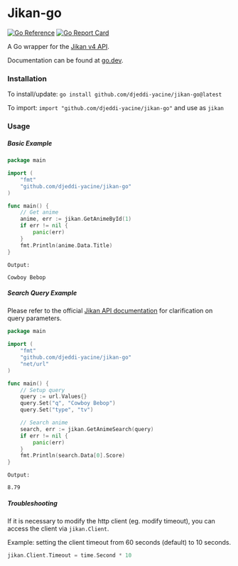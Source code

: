 # Jikan-go

[![Go Reference](https://pkg.go.dev/badge/github.com/djeddi-yacine/jikan-go.svg)](https://pkg.go.dev/github.com/djeddi-yacine/jikan-go)
[![Go Report Card](https://goreportcard.com/badge/github.com/djeddi-yacine/jikan-go)](https://goreportcard.com/report/github.com/djeddi-yacine/jikan-go)

A Go wrapper for the [Jikan v4 API](https://jikan.moe/).

Documentation can be found
at [go.dev](https://pkg.go.dev/github.com/djeddi-yacine/jikan-go).

### Installation

To install/update: `go install github.com/djeddi-yacine/jikan-go@latest`

To import: `import "github.com/djeddi-yacine/jikan-go"` and use as `jikan`

### Usage

##### Basic Example

```go
package main

import (
	"fmt"
	"github.com/djeddi-yacine/jikan-go"
)

func main() {
	// Get anime
	anime, err := jikan.GetAnimeById(1)
	if err != nil {
		panic(err)
	}
	fmt.Println(anime.Data.Title)
}
```

```
Output:

Cowboy Bebop
```

##### Search Query Example

Please refer to the
official [Jikan API documentation](https://docs.api.jikan.moe/) for
clarification on query parameters.

```go
package main

import (
	"fmt"
	"github.com/djeddi-yacine/jikan-go"
	"net/url"
)

func main() {
	// Setup query
	query := url.Values{}
	query.Set("q", "Cowboy Bebop")
	query.Set("type", "tv")

	// Search anime
	search, err := jikan.GetAnimeSearch(query)
	if err != nil {
		panic(err)
	}
	fmt.Println(search.Data[0].Score)
}
```

```
Output:

8.79
```

##### Troubleshooting

If it is necessary to modify the http client (eg. modify timeout), you can
access the client via `jikan.Client`.

Example: setting the client timeout from 60 seconds (default) to 10 seconds.

```go
jikan.Client.Timeout = time.Second * 10
```
